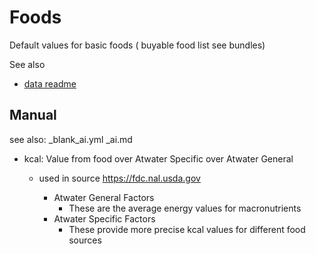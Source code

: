 # Foods

Default values for basic foods ( buyable food list see bundles)

See also

- [data readme](../README.md)


Manual
----------------------------------------------------------

see also: _blank_ai.yml _ai.md

- kcal: Value from food over Atwater Specific over Atwater General

  - used in source https://fdc.nal.usda.gov
    
    - Atwater General Factors
      - These are the average energy values for macronutrients
    - Atwater Specific Factors
      - These provide more precise kcal values for different food sources
